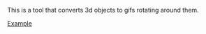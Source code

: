 This is a tool that converts 3d objects to gifs rotating around them.

[Example](https://obj2gif.web.app/)